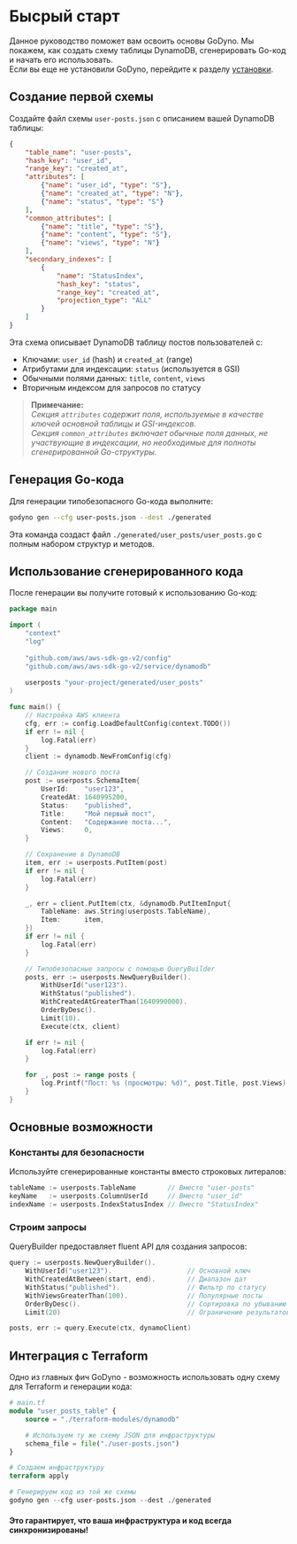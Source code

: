 # Бысрый старт

Данное руководство поможет вам освоить основы GoDyno. Мы покажем, как создать схему таблицы DynamoDB, сгенерировать Go-код и начать его использовать.  
Если вы еще не установили GoDyno, перейдите к разделу [установки](https://go-dyno.madpixels.io/en/v0.0.1-alpha/guide/installation).

## Создание первой схемы

Создайте файл схемы `user-posts.json` с описанием вашей DynamoDB таблицы:
```json 
{
    "table_name": "user-posts",
    "hash_key": "user_id",
    "range_key": "created_at",
    "attributes": [
        {"name": "user_id", "type": "S"},
        {"name": "created_at", "type": "N"},
        {"name": "status", "type": "S"}
    ],
    "common_attributes": [
        {"name": "title", "type": "S"},
        {"name": "content", "type": "S"},
        {"name": "views", "type": "N"}
    ],
    "secondary_indexes": [
        {
            "name": "StatusIndex",
            "hash_key": "status",
            "range_key": "created_at",
            "projection_type": "ALL"
        }
    ]
}
```

Эта схема описывает DynamoDB таблицу постов пользователей с:
- Ключами: `user_id` (hash) и `created_at` (range)
- Атрибутами для индексации: `status` (используется в GSI)
- Обычными полями данных: `title`, `content`, `views`
- Вторичным индексом для запросов по статусу

> **Примечание:**  
> _Секция `attributes` содержит поля, используемые в качестве ключей основной таблицы и GSI-индексов._  
> _Секция `common_attributes` включает обычные поля данных, не участвующие в индексации, но необходимые для полноты сгенерированной Go-структуры._

## Генерация Go-кода

Для генерации типобезопасного Go-кода выполните:
```bash
godyno gen --cfg user-posts.json --dest ./generated
```

Эта команда создаст файл `./generated/user_posts/user_posts.go` с полным набором структур и методов.

## Использование сгенерированного кода

После генерации вы получите готовый к использованию Go-код:
```go
package main

import (
    "context"
    "log"
       
    "github.com/aws/aws-sdk-go-v2/config"
    "github.com/aws/aws-sdk-go-v2/service/dynamodb"
       
    userposts "your-project/generated/user_posts"
)

func main() {
    // Настройка AWS клиента
    cfg, err := config.LoadDefaultConfig(context.TODO())
    if err != nil {
        log.Fatal(err)
    }
    client := dynamodb.NewFromConfig(cfg)

    // Создание нового поста
    post := userposts.SchemaItem{
        UserId:    "user123",
        CreatedAt: 1640995200,
        Status:    "published",
        Title:     "Мой первый пост",
        Content:   "Содержание поста...",
        Views:     0,
    }

    // Сохранение в DynamoDB
    item, err := userposts.PutItem(post)
    if err != nil {
        log.Fatal(err)
    }

    _, err = client.PutItem(ctx, &dynamodb.PutItemInput{
        TableName: aws.String(userposts.TableName),
        Item:      item,
    })
    if err != nil {
        log.Fatal(err)
    }

    // Типобезопасные запросы с помощью QueryBuilder
    posts, err := userposts.NewQueryBuilder().
        WithUserId("user123").
        WithStatus("published").
        WithCreatedAtGreaterThan(1640990000).
        OrderByDesc().
        Limit(10).
        Execute(ctx, client)

    if err != nil {
        log.Fatal(err)
    }

    for _, post := range posts {
        log.Printf("Пост: %s (просмотры: %d)", post.Title, post.Views)
    }
}
```

## Основные возможности
### Константы для безопасности

Используйте сгенерированные константы вместо строковых литералов:
```go
tableName := userposts.TableName        // Вместо "user-posts"
keyName   := userposts.ColumnUserId     // Вместо "user_id"
indexName := userposts.IndexStatusIndex // Вместо "StatusIndex"
```

### Строим запросы
QueryBuilder предоставляет fluent API для создания запросов:
```go
query := userposts.NewQueryBuilder().
    WithUserId("user123").                   // Основной ключ
    WithCreatedAtBetween(start, end).        // Диапазон дат
    WithStatus("published").                 // Фильтр по статусу
    WithViewsGreaterThan(100).               // Популярные посты
    OrderByDesc().                           // Сортировка по убыванию
    Limit(20)                                // Ограничение результатов

posts, err := query.Execute(ctx, dynamoClient)
```

## Интеграция с Terraform
Одно из главных фич GoDyno - возможность использовать одну схему для Terraform и генерации кода:
```tf
# main.tf
module "user_posts_table" {
    source = "./terraform-modules/dynamodb"

    # Используем ту же схему JSON для инфраструктуры
    schema_file = file("./user-posts.json")
}

# Создаем инфраструктуру
terraform apply

# Генерируем код из той же схемы
godyno gen --cfg user-posts.json --dest ./generated
```

#### Это гарантирует, что ваша инфраструктура и код всегда синхронизированы!